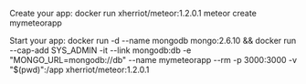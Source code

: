Create your app:
docker run xherriot/meteor:1.2.0.1 meteor create mymeteorapp

Start your app:
docker run -d --name mongodb mongo:2.6.10 && docker run --cap-add SYS_ADMIN -it --link mongodb:db -e "MONGO_URL=mongodb://db" --name mymeteorapp --rm -p 3000:3000 -v "$(pwd)":/app xherriot/meteor:1.2.0.1
